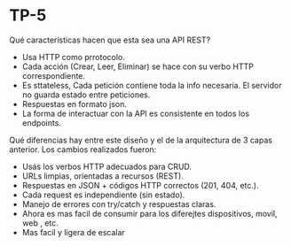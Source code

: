 # TP-5
Qué características hacen que esta sea una API REST?
 - Usa HTTP como prrotocolo.
 - Cada acción (Crear, Leer, Eliminar) se hace con su verbo HTTP correspondiente.
 - Es sttateless, Cada petición contiene toda la info necesaria. El servidor no guarda estado entre peticiones.
 - Respuestas en formato json.
 - La forma de interactuar con la API es consistente en todos los endpoints.
   
Qué diferencias hay entre este diseño y el de la arquitectura de 3 capas anterior. Los cambios realizados fueron:
- Usás los verbos HTTP adecuados para CRUD.
- URLs limpias, orientadas a recursos (REST).
- Respuestas en JSON + códigos HTTP correctos (201, 404, etc.).
- Cada request es independiente (sin estado).
- Manejo de errores con try/catch y respuestas claras.
- Ahora es mas facil de consumir para los diferejtes dispositivos, movil, web , etc.
- Mas facil y ligera de escalar
